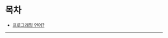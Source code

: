 # 목차
- [프로그래밍 언어?](https://github.com/youngho-j/TIL/blob/main/Java/Programming_language.md "프로그래밍 언어")

--------------
